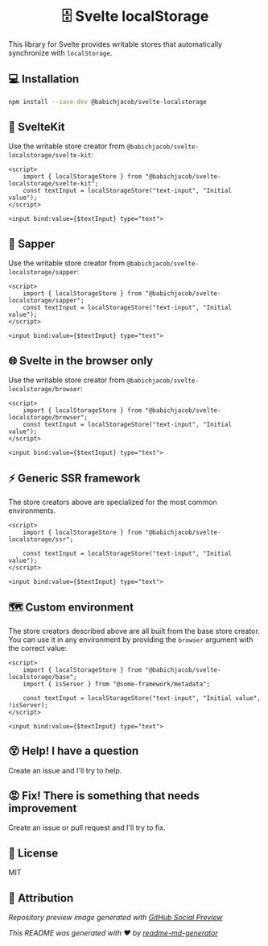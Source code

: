 <h1 align="center">🗄️ Svelte localStorage</h1>

This library for Svelte provides writable stores that automatically synchronize with `localStorage`.

## 💻 Installation
```sh
npm install --save-dev @babichjacob/svelte-localstorage
```

## 🧰 SvelteKit
Use the writable store creator from `@babichjacob/svelte-localstorage/svelte-kit`:

```svelte
<script>
	import { localStorageStore } from "@babichjacob/svelte-localstorage/svelte-kit";
	const textInput = localStorageStore("text-input", "Initial value");
</script>

<input bind:value={$textInput} type="text">
```

## 🌱 Sapper
Use the writable store creator from `@babichjacob/svelte-localstorage/sapper`:

```svelte
<script>
	import { localStorageStore } from "@babichjacob/svelte-localstorage/sapper";
	const textInput = localStorageStore("text-input", "Initial value");
</script>

<input bind:value={$textInput} type="text">
```

## 🌐 Svelte in the browser only
Use the writable store creator from `@babichjacob/svelte-localstorage/browser`:

```svelte
<script>
	import { localStorageStore } from "@babichjacob/svelte-localstorage/browser";
	const textInput = localStorageStore("text-input", "Initial value");
</script>

<input bind:value={$textInput} type="text">
```

## ⚡️ Generic SSR framework
The store creators above are specialized for the most common environments. 

```svelte
<script>
	import { localStorageStore } from "@babichjacob/svelte-localstorage/ssr";

	const textInput = localStorageStore("text-input", "Initial value");
</script>

<input bind:value={$textInput} type="text">
```

## 🗺 Custom environment
The store creators described above are all built from the base store creator. You can use it in any environment by providing the `browser` argument with the correct value:

```svelte
<script>
	import { localStorageStore } from "@babichjacob/svelte-localstorage/base";
	import { isServer } from "@some-framework/metadata";

	const textInput = localStorageStore("text-input", "Initial value", !isServer);
</script>

<input bind:value={$textInput} type="text">
```

## 😵 Help! I have a question
Create an issue and I'll try to help.

## 😡 Fix! There is something that needs improvement
Create an issue or pull request and I'll try to fix.

## 📄 License
MIT

## 🙏 Attribution

_Repository preview image generated with [GitHub Social Preview](https://social-preview.pqt.dev/)_

_This README was generated with ❤️ by [readme-md-generator](https://github.com/kefranabg/readme-md-generator)_
